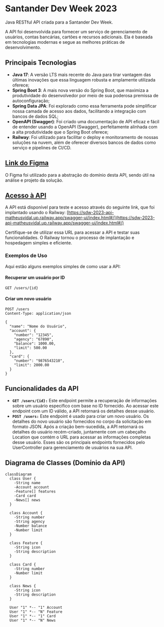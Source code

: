# Santander Dev Week 2023

Java RESTful API criada para a Santander Dev Week.

A API foi desenvolvida para fornecer um serviço de gerenciamento de usuários, contas bancárias, cartões e recursos adicionais. Ela é baseada em tecnologias modernas e segue as melhores práticas de desenvolvimento.

## Principais Tecnologias
 - **Java 17**: A versão LTS mais recente do Java para tirar vantagem das últimas inovações que essa linguagem robusta e amplamente utilizada oferece;
 - **Spring Boot 3**: A mais nova versão do Spring Boot, que maximiza a produtividade do desenvolvedor por meio de sua poderosa premissa de autoconfiguração;
 - **Spring Data JPA**: Foi explorado como essa ferramenta pode simplificar nossa camada de acesso aos dados, facilitando a integração com bancos de dados SQL;
 - **OpenAPI (Swagger)**: Foi criado uma documentação de API eficaz e fácil de entender usando a OpenAPI (Swagger), perfeitamente alinhada com a alta produtividade que o Spring Boot oferece;
 - **Railway**: Foi utilizado para facilitar o deploy e monitoramento de nossas soluções na nuvem, além de oferecer diversos bancos de dados como serviço e pipelines de CI/CD.

## [Link do Figma](https://www.figma.com/file/0ZsjwjsYlYd3timxqMWlbj/SANTANDER---Projeto-Web%2FMobile?type=design&node-id=1421%3A432&mode=design&t=6dPQuerScEQH0zAn-1)

O Figma foi utilizado para a abstração do domínio desta API, sendo útil na análise e projeto da solução.

## [Acesso à API](https://sdw-2023-api-matheusvidal.up.railway.app/swagger-ui/index.html#/)

A API está disponível para teste e acesso através do seguinte link, que foi implantado usando o Railway:
[https://sdw-2023-api-matheusvidal.up.railway.app/swagger-ui/index.html#/](https://sdw-2023-api-matheusvidal.up.railway.app/swagger-ui/index.html#/)

Certifique-se de utilizar essa URL para acessar a API e testar suas funcionalidades. O Railway tornou o processo de implantação e hospedagem simples e eficiente.

### Exemplos de Uso

Aqui estão alguns exemplos simples de como usar a API:

#### Recuperar um usuário por ID
```http
GET /users/{id}
```


#### Criar um novo usuário
```http
POST /users
Content-Type: application/json

{
  "name": "Nome do Usuário",
  "account": {
    "number": "12345",
    "agency": "67890",
    "balance": 1000.00,
    "limit": 500.00
  },
  "card": {
    "number": "9876543210",
    "limit": 2000.00
  }
}
```

## Funcionalidades da API
- **`GET /users/{id}:`**  Este endpoint permite a recuperação de informações sobre um usuário específico com base no ID fornecido. Ao acessar este endpoint com um ID válido, a API retornará os detalhes desse usuário.
- **`POST /users:`** Este endpoint é usado para criar um novo usuário. Os detalhes do novo usuário são fornecidos no corpo da solicitação em formato JSON. Após a criação bem-sucedida, a API retornará os detalhes do usuário recém-criado, juntamente com um cabeçalho Location que contém o URL para acessar as informações completas desse usuário.
Esses são os principais endpoints fornecidos pelo UserController para gerenciamento de usuários na sua API.

## Diagrama de Classes (Domínio da API)

```mermaid
classDiagram
  class User {
    -String name
    -Account account
    -Feature[] features
    -Card card
    -News[] news
  }

  class Account {
    -String number
    -String agency
    -Number balance
    -Number limit
  }

  class Feature {
    -String icon
    -String description
  }

  class Card {
    -String number
    -Number limit
  }

  class News {
    -String icon
    -String description
  }

  User "1" *-- "1" Account
  User "1" *-- "N" Feature
  User "1" *-- "1" Card
  User "1" *-- "N" News
```



